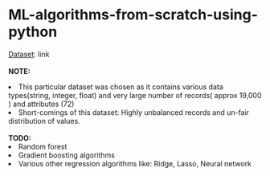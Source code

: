# ML-algorithms-from-scratch-using-python
<ins>Dataset</ins>: <href>link</href>
<br><br>
<b>NOTE: </b>

<li> This particular dataset was chosen as it contains various data types(string, integer, float) and very large number of records( approx 19,000 ) and attributes (72)</li>
<li> Short-comings of this dataset: Highly unbalanced records and un-fair distribution of values.</li>
<br>
<b>TODO: </b>

<li> Random forest</li>
<li> Gradient boosting algorithms</li>
<li> Various other regression algorithms like: Ridge, Lasso, Neural network</li>
